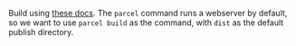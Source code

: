 Build using [these docs](https://parceljs.org/getting-started/webapp/).
The `parcel` command runs a webserver by default, so we want to use `parcel build` as the command, with `dist` as the default publish directory.